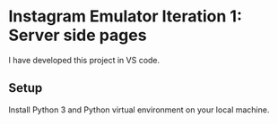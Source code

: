 # Instagram Emulator Iteration 1: Server side pages
I have developed this project in VS code.

## Setup
Install Python 3 and Python virtual environment on your local machine.

